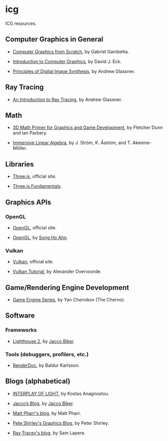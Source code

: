 # icg
ICG resources.

## Computer Graphics in General

* [Computer Graphics from Scratch](https://gabrielgambetta.com/computer-graphics-from-scratch/index.html), by Gabriel Gambetta.

* [Introduction to Computer Graphics](https://math.hws.edu/graphicsbook/), by David J. Eck.

* [Principles of Digital Image Synthesis](http://realtimerendering.com/Principles_of_Digital_Image_Synthesis_v1.0.1.pdf), by Andrew Glassner.

## Ray Tracing

* [An Introduction to Ray Tracing](https://www.realtimerendering.com/raytracing/An-Introduction-to-Ray-Tracing-The-Morgan-Kaufmann-Series-in-Computer-Graphics-.pdf), by Andrew Glassner.

## Math

* [3D Math Primer for Graphics and Game Development](https://gamemath.com), by Fletcher Dunn and Ian Parbery.

* [Immersive Linear Algebra](http://immersivemath.com/ila/index.html), by J. Ström, K. Åström, and T. Akenine-Möller.

## Libraries

* [Three.js](https://threejs.org), official site.

* [Three.js Fundamentals](https://threejsfundamentals.org).

## Graphics APIs

### OpenGL

* [OpenGL](https://www.khronos.org/opengl/), official site.

* [OpenGL](http://www.songho.ca/opengl/index.html), by [Song Ho Ahn](http://www.songho.ca).

### Vulkan

* [Vulkan](https://www.vulkan.org/), official site.

* [Vulkan Tutorial](https://vulkan-tutorial.com), by Alexander Overvoorde.

## Game/Rendering Engine Development

* [Game Engine Series](https://www.youtube.com/watch?v=JxIZbV_XjAs&list=PLlrATfBNZ98dC-V-N3m0Go4deliWHPFwT), by Yan Chernikov (The Cherno).

## Software 

### Frameworks

 * [Lighthouse 2](https://github.com/jbikker/lighthouse2), by [Jacco Biker](https://jacco.ompf2.com/about-me).

### Tools (debuggers, profilers, etc.)

* [RenderDoc](https://github.com/baldurk/renderdoc), by Baldur Karlsson.

## Blogs (alphabetical)

* [INTERPLAY OF LIGHT](https://interplayoflight.wordpress.com/), by Kostas Anagnostou.

* [Jacco’s Blog](https://jacco.ompf2.com), by [Jacco Biker](https://jacco.ompf2.com/about-me).

* [Matt Pharr's blog](https://pharr.org/matt/blog), by Matt Pharr.

* [Pete Shirley's Graphics Blog](http://psgraphics.blogspot.com), by Peter Shirley.

* [Ray Tracey's blog](http://raytracey.blogspot.com/), by Sam Lapere.

